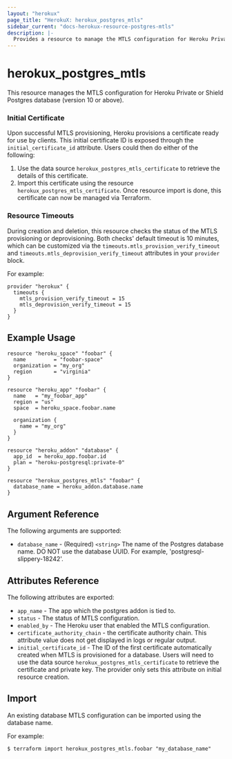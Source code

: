 ```yaml
---
layout: "herokux"
page_title: "HerokuX: herokux_postgres_mtls"
sidebar_current: "docs-herokux-resource-postgres-mtls"
description: |-
  Provides a resource to manage the MTLS configuration for Heroku Private or Shield Postgres.
---
```


# herokux\_postgres\_mtls

This resource manages the MTLS configuration for Heroku Private or Shield Postgres database (version 10 or above).

### Initial Certificate
Upon successful MTLS provisioning, Heroku provisions a certificate ready for use by clients.
This initial certificate ID is exposed through the `initial_certificate_id` attribute.
Users could then do either of the following:

1. Use the data source `herokux_postgres_mtls_certificate` to retrieve the details of this certificate.
1. Import this certificate using the resource `herokux_postgres_mtls_certificate`. Once resource import is done,
   this certificate can now be managed via Terraform.

### Resource Timeouts
During creation and deletion, this resource checks the status of the MTLS provisioning or deprovisioning.
Both checks' default timeout is 10 minutes, which can be customized
via the `timeouts.mtls_provision_verify_timeout` and `timeouts.mtls_deprovision_verify_timeout` attributes in your `provider` block.

For example:

```hcl-terraform
provider "herokux" {
  timeouts {
    mtls_provision_verify_timeout = 15
    mtls_deprovision_verify_timeout = 15
  }
}
```

## Example Usage

```hcl-terraform
resource "heroku_space" "foobar" {
  name         = "foobar-space"
  organization = "my_org"
  region       = "virginia"
}

resource "heroku_app" "foobar" {
  name   = "my_foobar_app"
  region = "us"
  space  = heroku_space.foobar.name

  organization {
    name = "my_org"
  }
}

resource "heroku_addon" "database" {
  app_id  = heroku_app.foobar.id
  plan = "heroku-postgresql:private-0"
}

resource "herokux_postgres_mtls" "foobar" {
  database_name = heroku_addon.database.name
}
```

## Argument Reference

The following arguments are supported:

* `database_name` - (Required) `<string>` The name of the Postgres database name. DO NOT use the database UUID.
For example, 'postgresql-slippery-18242'.

## Attributes Reference

The following attributes are exported:

* `app_name` - The app which the postgres addon is tied to.
* `status` - The status of MTLS configuration.
* `enabled_by` - The Heroku user that enabled the MTLS configuration.
* `certificate_authority_chain` - the certificate authority chain. This attribute value does not get displayed in
logs or regular output.
* `initial_certificate_id` - The ID of the first certificate automatically created when MTLS is provisioned for a database.
Users will need to use the data source `herokux_postgres_mtls_certificate` to retrieve the certificate and private key.
The provider only sets this attribute on initial resource creation.

## Import

An existing database MTLS configuration can be imported using the database name.

For example:

```shell script
$ terraform import herokux_postgres_mtls.foobar "my_database_name"
```
